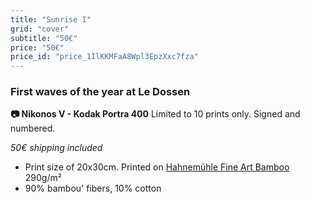 ```yaml
---
title: "Sunrise I"
grid: "cover"
subtitle: "50€"
price: "50€"
price_id: "price_1IlKKMFaA8Wpl3EpzXxc7fza"
---
```

### First waves of the year at Le Dossen

**📷 Nikonos V - Kodak Portra 400**
Limited to 10 prints only. Signed and numbered.

*50€ shipping included*

- Print size of 20x30cm. Printed on [Hahnemühle Fine Art Bamboo](https://www.hahnemuehle.com/fr/digital-fineart/les-papiers-a-jet-dencre-fineart/natural-line/p/Product/show/202/1036.html) 290g/m²
- 90% bambou' fibers, 10% cotton

